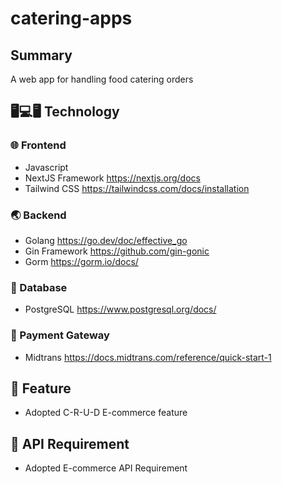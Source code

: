 ﻿# catering-apps

## Summary
A web app for handling food catering orders

## 🖥💻🖥 Technology
### 🌐 Frontend
- Javascript 
- NextJS Framework https://nextjs.org/docs
- Tailwind CSS https://tailwindcss.com/docs/installation

### 🌏 Backend
- Golang https://go.dev/doc/effective_go
- Gin Framework https://github.com/gin-gonic
- Gorm https://gorm.io/docs/

### 📂 Database
- PostgreSQL https://www.postgresql.org/docs/

### 💸 Payment Gateway
- Midtrans https://docs.midtrans.com/reference/quick-start-1

## 📱 Feature
- Adopted C-R-U-D E-commerce feature

## 🔌 API Requirement
- Adopted E-commerce API Requirement
